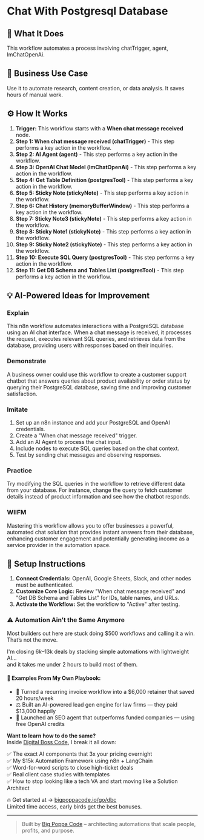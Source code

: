 # Chat With Postgresql Database

## 🚀 What It Does
This workflow automates a process involving chatTrigger, agent, lmChatOpenAi.

## 💼 Business Use Case
Use it to automate research, content creation, or data analysis. It saves hours of manual work.

## ⚙️ How It Works
1.  **Trigger:** This workflow starts with a **When chat message received** node.
2. **Step 1: When chat message received (chatTrigger)** - This step performs a key action in the workflow.
3. **Step 2: AI Agent (agent)** - This step performs a key action in the workflow.
4. **Step 3: OpenAI Chat Model (lmChatOpenAi)** - This step performs a key action in the workflow.
5. **Step 4: Get Table Definition (postgresTool)** - This step performs a key action in the workflow.
6. **Step 5: Sticky Note (stickyNote)** - This step performs a key action in the workflow.
7. **Step 6: Chat History (memoryBufferWindow)** - This step performs a key action in the workflow.
8. **Step 7: Sticky Note3 (stickyNote)** - This step performs a key action in the workflow.
9. **Step 8: Sticky Note1 (stickyNote)** - This step performs a key action in the workflow.
10. **Step 9: Sticky Note2 (stickyNote)** - This step performs a key action in the workflow.
11. **Step 10: Execute SQL Query (postgresTool)** - This step performs a key action in the workflow.
12. **Step 11: Get DB Schema and Tables List (postgresTool)** - This step performs a key action in the workflow.

## 💡 AI-Powered Ideas for Improvement
### Explain
This n8n workflow automates interactions with a PostgreSQL database using an AI chat interface. When a chat message is received, it processes the request, executes relevant SQL queries, and retrieves data from the database, providing users with responses based on their inquiries.

### Demonstrate
A business owner could use this workflow to create a customer support chatbot that answers queries about product availability or order status by querying their PostgreSQL database, saving time and improving customer satisfaction.

### Imitate
1. Set up an n8n instance and add your PostgreSQL and OpenAI credentials.
2. Create a "When chat message received" trigger.
3. Add an AI Agent to process the chat input.
4. Include nodes to execute SQL queries based on the chat context.
5. Test by sending chat messages and observing responses.

### Practice
Try modifying the SQL queries in the workflow to retrieve different data from your database. For instance, change the query to fetch customer details instead of product information and see how the chatbot responds.

### WIIFM
Mastering this workflow allows you to offer businesses a powerful, automated chat solution that provides instant answers from their database, enhancing customer engagement and potentially generating income as a service provider in the automation space.

## 🔧 Setup Instructions
1. **Connect Credentials:** OpenAI, Google Sheets, Slack, and other nodes must be authenticated.
2. **Customize Core Logic:** Review "When chat message received" and "Get DB Schema and Tables List" for IDs, table names, and URLs.
3. **Activate the Workflow:** Set the workflow to "Active" after testing.

### ⚠️ Automation Ain’t the Same Anymore

Most builders out here are stuck doing $500 workflows and calling it a win.  
That’s not the move.  

I'm closing $6k–$13k deals by stacking simple automations with lightweight AI...  
and it takes me under 2 hours to build most of them.

#### 🧠 Examples From My Own Playbook:
- 🔁 Turned a recurring invoice workflow into a $6,000 retainer that saved 20 hours/week  
- ⚖️ Built an AI-powered lead gen engine for law firms — they paid $13,000 happily  
- 🚀 Launched an SEO agent that outperforms funded companies — using free OpenAI credits  

**Want to learn how to do the same?**  
Inside [Digital Boss Code](https://bigpoppacode.io/go/dbc), I break it all down:

✅ The exact AI components that 3x your pricing overnight  
✅ My $15k Automation Framework using n8n + LangChain  
✅ Word-for-word scripts to close high-ticket deals  
✅ Real client case studies with templates  
✅ How to stop looking like a tech VA and start moving like a Solution Architect  

🔥 Get started at → [bigpoppacode.io/go/dbc](https://bigpoppacode.io/go/dbc)  
Limited time access, early birds get the best bonuses.

---
> Built by [Big Poppa Code](https://bigpoppacode.io) – architecting automations that scale people, profits, and purpose.
